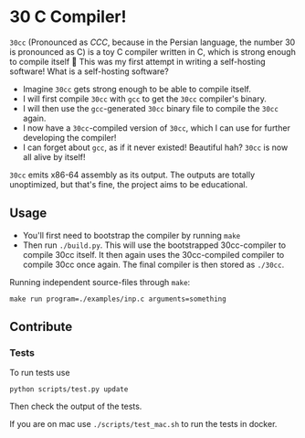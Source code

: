 # 30 C Compiler!

`30cc` (Pronounced as *CCC*, because in the Persian language, the number 30 is pronounced as C) is a toy C compiler written in C, which is strong enough to compile itself 🤝 This was my first attempt in writing a self-hosting software! What is a self-hosting software?

- Imagine `30cc` gets strong enough to be able to compile itself.
- I will first compile `30cc` with `gcc` to get the `30cc` compiler's binary.
- I will then use the `gcc`-generated `30cc` binary file to compile the `30cc` again.
- I now have a `30cc`-compiled version of `30cc`, which I can use for further developing the compiler!
- I can forget about `gcc`, as if it never existed! Beautiful hah? `30cc` is now all alive by itself!

`30cc` emits x86-64 assembly as its output. The outputs are totally unoptimized, but that's fine, the project aims to be educational.

## Usage

- You'll first need to bootstrap the compiler by running `make`
- Then run `./build.py`. This will use the bootstrapped 30cc-compiler to compile 30cc itself. It then again uses the 30cc-compiled compiler to compile 30cc once again. The final compiler is then stored as `./30cc`.

Running independent source-files through `make`:

```
make run program=./examples/inp.c arguments=something
```

## Contribute

### Tests

To run tests use
```
python scripts/test.py update
```

Then check the output of the tests.

If you are on mac use `./scripts/test_mac.sh` to run the tests in docker.
